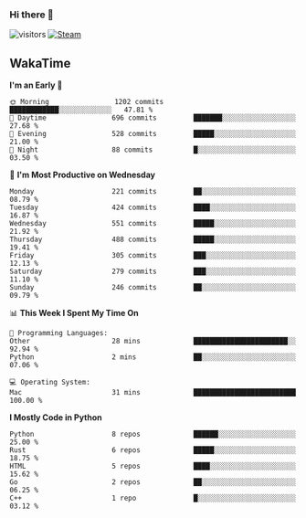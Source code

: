 ### Hi there 👋

![visitors](https://visitor-badge.glitch.me/badge?page_id=zhourunlai)
[![Steam](https://img.shields.io/badge/dynamic/json?url=https%3A%2F%2Fapi.swo.moe%2Fstats%2Fsteamgames%2F76561198285156854&query=count&color=0b1a37&label=Steam&labelColor=134375&logo=steam&suffix=+games&cacheSeconds=3600)](http://steamcommunity.com/profiles/76561198285156854)

## WakaTime
<!--START_SECTION:waka-->
**I'm an Early 🐤** 

```text
🌞 Morning                1202 commits        ████████████░░░░░░░░░░░░░   47.81 % 
🌆 Daytime                696 commits         ███████░░░░░░░░░░░░░░░░░░   27.68 % 
🌃 Evening                528 commits         █████░░░░░░░░░░░░░░░░░░░░   21.00 % 
🌙 Night                  88 commits          █░░░░░░░░░░░░░░░░░░░░░░░░   03.50 % 
```
📅 **I'm Most Productive on Wednesday** 

```text
Monday                   221 commits         ██░░░░░░░░░░░░░░░░░░░░░░░   08.79 % 
Tuesday                  424 commits         ████░░░░░░░░░░░░░░░░░░░░░   16.87 % 
Wednesday                551 commits         █████░░░░░░░░░░░░░░░░░░░░   21.92 % 
Thursday                 488 commits         █████░░░░░░░░░░░░░░░░░░░░   19.41 % 
Friday                   305 commits         ███░░░░░░░░░░░░░░░░░░░░░░   12.13 % 
Saturday                 279 commits         ███░░░░░░░░░░░░░░░░░░░░░░   11.10 % 
Sunday                   246 commits         ██░░░░░░░░░░░░░░░░░░░░░░░   09.79 % 
```


📊 **This Week I Spent My Time On** 

```text
💬 Programming Languages: 
Other                    28 mins             ███████████████████████░░   92.94 % 
Python                   2 mins              ██░░░░░░░░░░░░░░░░░░░░░░░   07.06 % 

💻 Operating System: 
Mac                      31 mins             █████████████████████████   100.00 % 
```

**I Mostly Code in Python** 

```text
Python                   8 repos             ██████░░░░░░░░░░░░░░░░░░░   25.00 % 
Rust                     6 repos             █████░░░░░░░░░░░░░░░░░░░░   18.75 % 
HTML                     5 repos             ████░░░░░░░░░░░░░░░░░░░░░   15.62 % 
Go                       2 repos             ██░░░░░░░░░░░░░░░░░░░░░░░   06.25 % 
C++                      1 repo              █░░░░░░░░░░░░░░░░░░░░░░░░   03.12 % 
```




<!--END_SECTION:waka-->
